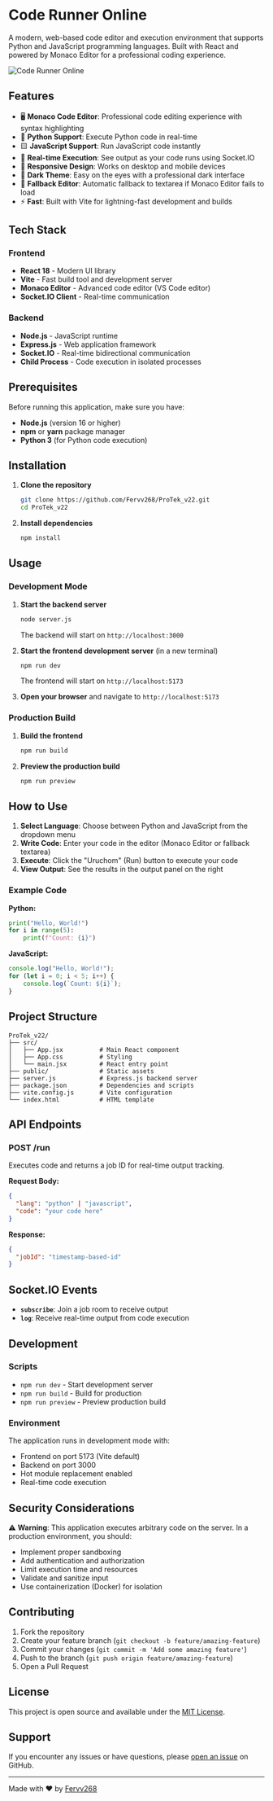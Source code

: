 # Code Runner Online

A modern, web-based code editor and execution environment that supports Python and JavaScript programming languages. Built with React and powered by Monaco Editor for a professional coding experience.

![Code Runner Online](https://github.com/Fervv268/ProTek_v22/raw/main/screenshots/code-runner-app.png)

## Features

- 🖥️ **Monaco Code Editor**: Professional code editing experience with syntax highlighting
- 🐍 **Python Support**: Execute Python code in real-time
- 🟨 **JavaScript Support**: Run JavaScript code instantly
- 🔄 **Real-time Execution**: See output as your code runs using Socket.IO
- 📱 **Responsive Design**: Works on desktop and mobile devices
- 🌙 **Dark Theme**: Easy on the eyes with a professional dark interface
- 🔧 **Fallback Editor**: Automatic fallback to textarea if Monaco Editor fails to load
- ⚡ **Fast**: Built with Vite for lightning-fast development and builds

## Tech Stack

### Frontend
- **React 18** - Modern UI library
- **Vite** - Fast build tool and development server
- **Monaco Editor** - Advanced code editor (VS Code editor)
- **Socket.IO Client** - Real-time communication

### Backend
- **Node.js** - JavaScript runtime
- **Express.js** - Web application framework
- **Socket.IO** - Real-time bidirectional communication
- **Child Process** - Code execution in isolated processes

## Prerequisites

Before running this application, make sure you have:

- **Node.js** (version 16 or higher)
- **npm** or **yarn** package manager
- **Python 3** (for Python code execution)

## Installation

1. **Clone the repository**
   ```bash
   git clone https://github.com/Fervv268/ProTek_v22.git
   cd ProTek_v22
   ```

2. **Install dependencies**
   ```bash
   npm install
   ```

## Usage

### Development Mode

1. **Start the backend server**
   ```bash
   node server.js
   ```
   The backend will start on `http://localhost:3000`

2. **Start the frontend development server** (in a new terminal)
   ```bash
   npm run dev
   ```
   The frontend will start on `http://localhost:5173`

3. **Open your browser** and navigate to `http://localhost:5173`

### Production Build

1. **Build the frontend**
   ```bash
   npm run build
   ```

2. **Preview the production build**
   ```bash
   npm run preview
   ```

## How to Use

1. **Select Language**: Choose between Python and JavaScript from the dropdown menu
2. **Write Code**: Enter your code in the editor (Monaco Editor or fallback textarea)
3. **Execute**: Click the "Uruchom" (Run) button to execute your code
4. **View Output**: See the results in the output panel on the right

### Example Code

**Python:**
```python
print("Hello, World!")
for i in range(5):
    print(f"Count: {i}")
```

**JavaScript:**
```javascript
console.log("Hello, World!");
for (let i = 0; i < 5; i++) {
    console.log(`Count: ${i}`);
}
```

## Project Structure

```
ProTek_v22/
├── src/
│   ├── App.jsx          # Main React component
│   ├── App.css          # Styling
│   └── main.jsx         # React entry point
├── public/              # Static assets
├── server.js            # Express.js backend server
├── package.json         # Dependencies and scripts
├── vite.config.js       # Vite configuration
└── index.html           # HTML template
```

## API Endpoints

### POST /run
Executes code and returns a job ID for real-time output tracking.

**Request Body:**
```json
{
  "lang": "python" | "javascript",
  "code": "your code here"
}
```

**Response:**
```json
{
  "jobId": "timestamp-based-id"
}
```

## Socket.IO Events

- **`subscribe`**: Join a job room to receive output
- **`log`**: Receive real-time output from code execution

## Development

### Scripts

- `npm run dev` - Start development server
- `npm run build` - Build for production
- `npm run preview` - Preview production build

### Environment

The application runs in development mode with:
- Frontend on port 5173 (Vite default)
- Backend on port 3000
- Hot module replacement enabled
- Real-time code execution

## Security Considerations

⚠️ **Warning**: This application executes arbitrary code on the server. In a production environment, you should:

- Implement proper sandboxing
- Add authentication and authorization
- Limit execution time and resources
- Validate and sanitize input
- Use containerization (Docker) for isolation

## Contributing

1. Fork the repository
2. Create your feature branch (`git checkout -b feature/amazing-feature`)
3. Commit your changes (`git commit -m 'Add some amazing feature'`)
4. Push to the branch (`git push origin feature/amazing-feature`)
5. Open a Pull Request

## License

This project is open source and available under the [MIT License](LICENSE).

## Support

If you encounter any issues or have questions, please [open an issue](https://github.com/Fervv268/ProTek_v22/issues) on GitHub.

---

Made with ❤️ by [Fervv268](https://github.com/Fervv268)
